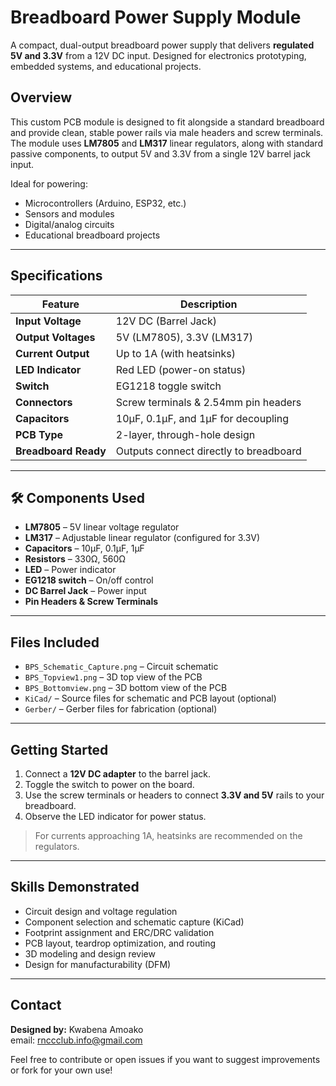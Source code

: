 # Breadboard Power Supply Module 

A compact, dual-output breadboard power supply that delivers **regulated 5V and 3.3V** from a 12V DC input. Designed for electronics prototyping, embedded systems, and educational projects.

## Overview

This custom PCB module is designed to fit alongside a standard breadboard and provide clean, stable power rails via male headers and screw terminals. The module uses **LM7805** and **LM317** linear regulators, along with standard passive components, to output 5V and 3.3V from a single 12V barrel jack input.

Ideal for powering:
- Microcontrollers (Arduino, ESP32, etc.)
- Sensors and modules
- Digital/analog circuits
- Educational breadboard projects

---

## Specifications

| Feature                | Description                             |
|------------------------|-----------------------------------------|
| **Input Voltage**      | 12V DC (Barrel Jack)                    |
| **Output Voltages**    | 5V (LM7805), 3.3V (LM317)               |
| **Current Output**     | Up to 1A (with heatsinks)               |
| **LED Indicator**      | Red LED (power-on status)               |
| **Switch**             | EG1218 toggle switch                    |
| **Connectors**         | Screw terminals & 2.54mm pin headers    |
| **Capacitors**         | 10µF, 0.1µF, and 1µF for decoupling     |
| **PCB Type**           | 2-layer, through-hole design            |
| **Breadboard Ready**   | Outputs connect directly to breadboard  |

---

## 🛠️ Components Used

- **LM7805** – 5V linear voltage regulator
- **LM317** – Adjustable linear regulator (configured for 3.3V)
- **Capacitors** – 10µF, 0.1µF, 1µF
- **Resistors** – 330Ω, 560Ω
- **LED** – Power indicator
- **EG1218 switch** – On/off control
- **DC Barrel Jack** – Power input
- **Pin Headers & Screw Terminals**

---

## Files Included

- `BPS_Schematic_Capture.png` – Circuit schematic
- `BPS_Topview1.png` – 3D top view of the PCB
- `BPS_Bottomview.png` – 3D bottom view of the PCB
- `KiCad/` – Source files for schematic and PCB layout (optional)
- `Gerber/` – Gerber files for fabrication (optional)

---

## Getting Started

1. Connect a **12V DC adapter** to the barrel jack.
2. Toggle the switch to power on the board.
3. Use the screw terminals or headers to connect **3.3V and 5V** rails to your breadboard.
4. Observe the LED indicator for power status.

>  For currents approaching 1A, heatsinks are recommended on the regulators.

---

## Skills Demonstrated

- Circuit design and voltage regulation  
- Component selection and schematic capture (KiCad)  
- Footprint assignment and ERC/DRC validation  
- PCB layout, teardrop optimization, and routing  
- 3D modeling and design review  
- Design for manufacturability (DFM)

---

## Contact

**Designed by:** Kwabena Amoako  
email: rnccclub.info@gmail.com

Feel free to contribute or open issues if you want to suggest improvements or fork for your own use!



